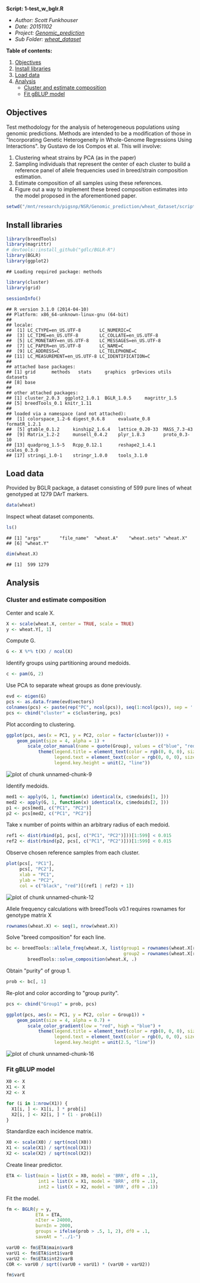**Script: 1-test_w_bglr.R**

- *Author: Scott Funkhouser*
- *Date: 20151102*
- *Project: [Genomic_prediction](../../../README.md)*
- *Sub Folder: [wheat_dataset](../../wheat_dataset.md)*

**Table of contents:**

1. [Objectives](#objectives)
2. [Install libraries](#install-libraries)
3. [Load data](#load-data)
4. [Analysis](#analysis)
	- [Cluster and estimate composition](#cluster-and-estimate-composition)
	- [Fit gBLUP model](#fit-gblup-model)

## Objectives
Test methodology for the analysis of heterogeneous populations using genomic predictions.
Methods are intended to be a modification of those in
"Incorporating Genetic Heterogeneity in Whole-Genome Regressions Using Interactions".
by Gustavo de los Compos et al. This will involve:

1. Clustering wheat strains by PCA (as in the paper)
2. Sampling individuals that represent the center of each cluster to build a reference panel of
	allele frequencies used in breed/strain composition estimation.
3. Estimate composition of all samples using these references.
4. Figure out a way to implement these breed composition estimates into the model proposed in the
	aforementioned paper.


```r
setwd("/mnt/research/pigsnp/NSR/Genomic_prediction/wheat_dataset/scripts")
```

## Install libraries


```r
library(breedTools)
library(magrittr)
# devtools::install_github("gdlc/BGLR-R")
library(BGLR)
library(ggplot2)
```

```
## Loading required package: methods
```

```r
library(cluster)
library(grid)

sessionInfo()
```

```
## R version 3.1.0 (2014-04-10)
## Platform: x86_64-unknown-linux-gnu (64-bit)
## 
## locale:
##  [1] LC_CTYPE=en_US.UTF-8       LC_NUMERIC=C              
##  [3] LC_TIME=en_US.UTF-8        LC_COLLATE=en_US.UTF-8    
##  [5] LC_MONETARY=en_US.UTF-8    LC_MESSAGES=en_US.UTF-8   
##  [7] LC_PAPER=en_US.UTF-8       LC_NAME=C                 
##  [9] LC_ADDRESS=C               LC_TELEPHONE=C            
## [11] LC_MEASUREMENT=en_US.UTF-8 LC_IDENTIFICATION=C       
## 
## attached base packages:
## [1] grid      methods   stats     graphics  grDevices utils     datasets 
## [8] base     
## 
## other attached packages:
## [1] cluster_2.0.3  ggplot2_1.0.1  BGLR_1.0.5     magrittr_1.5  
## [5] breedTools_0.1 knitr_1.11    
## 
## loaded via a namespace (and not attached):
##  [1] colorspace_1.2-6 digest_0.6.8     evaluate_0.8     formatR_1.2.1   
##  [5] gtable_0.1.2     kinship2_1.6.4   lattice_0.20-33  MASS_7.3-43     
##  [9] Matrix_1.2-2     munsell_0.4.2    plyr_1.8.3       proto_0.3-10    
## [13] quadprog_1.5-5   Rcpp_0.12.1      reshape2_1.4.1   scales_0.3.0    
## [17] stringi_1.0-1    stringr_1.0.0    tools_3.1.0
```

## Load data
Provided by BGLR package, a dataset consisting of 599 pure lines of wheat genotyped
	at 1279 DArT markers.


```r
data(wheat)
```

Inspect wheat dataset components.


```r
ls()
```

```
## [1] "args"       "file_name"  "wheat.A"    "wheat.sets" "wheat.X"   
## [6] "wheat.Y"
```

```r
dim(wheat.X)
```

```
## [1]  599 1279
```

## Analysis
### Cluster and estimate composition
Center and scale X.


```r
X <- scale(wheat.X, center = TRUE, scale = TRUE)
y <- wheat.Y[, 1]
```

Compute G.


```r
G <- X %*% t(X) / ncol(X)
```

Identify groups using partitioning around medoids.


```r
c <- pam(G, 2)
```

Use PCA to separate wheat groups as done previously.


```r
evd <- eigen(G)
pcs <- as.data.frame(evd$vectors)
colnames(pcs) <- paste(rep("PC", ncol(pcs)), seq(1:ncol(pcs)), sep = '')
pcs <- cbind("cluster" = c$clustering, pcs)
```

Plot according to clustering.


```r
ggplot(pcs, aes(x = PC1, y = PC2, color = factor(cluster))) +
	geom_point(size = 4, alpha = 1) + 
		scale_color_manual(name = quote(Group), values = c("blue", "red")) +
			theme(legend.title = element_text(color = rgb(0, 0, 0), size = 15),
				  legend.text = element_text(color = rgb(0, 0, 0), size = 15),
				  legend.key.height = unit(2, "line"))
```

![plot of chunk unnamed-chunk-9](figure/unnamed-chunk-9-1.png) 

Identify medoids.


```r
med1 <- apply(G, 1, function(x) identical(x, c$medoids[1, ]))
med2 <- apply(G, 1, function(x) identical(x, c$medoids[2, ]))
p1 <- pcs[med1, c("PC1", "PC2")]
p2 <- pcs[med2, c("PC1", "PC2")]
```

Take x number of points within an arbitrary radius of each medoid.


```r
ref1 <- dist(rbind(p1, pcs[, c("PC1", "PC2")]))[1:599] < 0.015
ref2 <- dist(rbind(p2, pcs[, c("PC1", "PC2")]))[1:599] < 0.015
```

Observe chosen reference samples from each cluster.


```r
plot(pcs[, "PC1"],
	 pcs[, "PC2"],
	 xlab = "PC1",
	 ylab = "PC2",
	 col = c("black", "red")[(ref1 | ref2) + 1])
```

![plot of chunk unnamed-chunk-12](figure/unnamed-chunk-12-1.png) 

Allele frequency calculations with breedTools v0.1 requires rownames for genotype matrix X


```r
rownames(wheat.X) <- seq(1, nrow(wheat.X))
```

Solve "breed composition" for each line.


```r
bc <- breedTools::allele_freq(wheat.X, list(group1 = rownames(wheat.X[ref1, ]),
									  	  	group2 = rownames(wheat.X[ref2, ]))) %>%
		breedTools::solve_composition(wheat.X, .)
```

Obtain "purity" of group 1.


```r
prob <- bc[, 1]
```

Re-plot and color according to "group purity".


```r
pcs <- cbind("Group1" = prob, pcs)

ggplot(pcs, aes(x = PC1, y = PC2, color = Group1)) +
	geom_point(size = 4, alpha = 0.7) +
		scale_color_gradient(low = "red", high = "blue") +
			theme(legend.title = element_text(color = rgb(0, 0, 0), size = 15),
				  legend.text = element_text(color = rgb(0, 0, 0), size = 15),
				  legend.key.height = unit(2.5, "line"))
```

![plot of chunk unnamed-chunk-16](figure/unnamed-chunk-16-1.png) 

### Fit gBLUP model


```r
X0 <- X
X1 <- X
X2 <- X

for (i in 1:nrow(X1)) { 
  X1[i, ] <- X1[i, ] * prob[i]
  X2[i, ] <- X2[i, ] * (1 - prob[i])
}
```

Standardize each incidence matrix.


```r
X0 <- scale(X0) / sqrt(ncol(X0))
X1 <- scale(X1) / sqrt(ncol(X1))
X2 <- scale(X2) / sqrt(ncol(X2))
```

Create linear predictor.


```r
ETA <- list(main = list(X = X0, model = 'BRR', df0 = .1),
  		    int1 = list(X = X1, model = 'BRR', df0 = .1),
  		    int2 = list(X = X2, model = 'BRR', df0 = .1))
```

Fit the model.


```r
fm <- BGLR(y = y,
		   ETA = ETA,
		   nIter = 24000,
		   burnIn = 2000,
		   groups = ifelse(prob > .5, 1, 2), df0 = .1,
		   saveAt = "../1-")

varU0 <- fm$ETA$main$varB
varU1 <- fm$ETA$int1$varB
varU2 <- fm$ETA$int2$varB
COR <- varU0 / sqrt((varU0 + varU1) * (varU0 + varU2))

fm$varE
```

